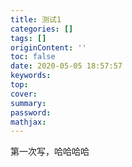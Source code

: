 ```yaml
---
title: 测试1
categories: []
tags: []
originContent: ''
toc: false
date: 2020-05-05 18:57:57
keywords:
top:
cover:
summary:
password:
mathjax:
---
```


第一次写，哈哈哈哈